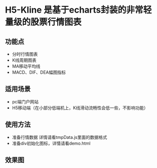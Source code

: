 # H5-Kline 是基于echarts封装的非常轻量级的股票行情图表
## 功能点
  - 分时行情图表
  - K线周期图表
  - MA移动平均线
  - MACD、DIF、DEA幅图指标
## 适用场景
  - pc端门户网站
  - H5移动端（在小部分低端机上，K线滑动流畅性会低一些，不影响功能）
## 使用方法
  - 准备行情数据 详情请看tmpData.js里面的数据格式
  - 准备div初始化图标，详情请看demo.html
## 效果图


